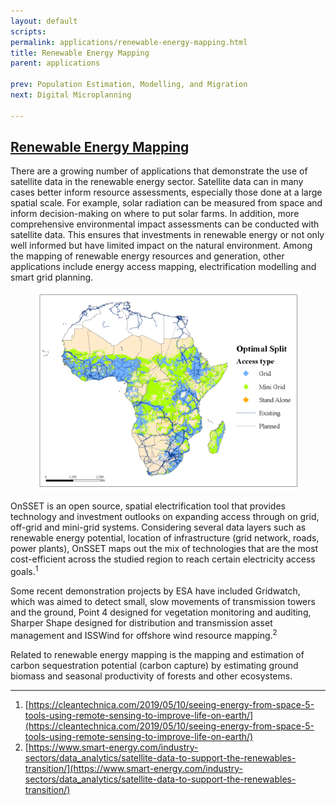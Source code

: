 ```yaml
---
layout: default
scripts:
permalink: applications/renewable-energy-mapping.html
title: Renewable Energy Mapping
parent: applications

prev: Population Estimation, Modelling, and Migration
next: Digital Microplanning 

---
```


## [Renewable Energy Mapping](https://www.sciencedirect.com/science/article/abs/pii/S0034425721003084)

There are a growing number of applications that demonstrate the use of satellite data in the renewable energy sector. Satellite data can in many cases better inform resource assessments, especially those done at a large spatial scale. For example, solar radiation can be measured from space and inform decision-making on where to put solar farms. In addition, more comprehensive environmental impact assessments can be conducted with satellite data. This ensures that investments in renewable energy or not only well informed but have limited impact on the natural environment. Among the mapping of renewable energy resources and generation, other applications include energy access mapping, electrification modelling and smart grid planning. 

<figure class="align-center">
  <img src="/assets/graphics/content/renewable_energy.png" />
</figure>


OnSSET is an open source, spatial electrification tool that provides technology and investment outlooks on expanding access through on grid, off-grid and mini-grid systems. Considering several data layers such as renewable energy potential, location of infrastructure (grid network, roads, power plants), OnSSET maps out the mix of technologies that are the most cost-efficient across the studied region to reach certain electricity access goals.<sup>1</sup>

Some recent demonstration projects by ESA have included Gridwatch, which was aimed to detect small, slow movements of transmission towers and the ground, Point 4 designed for vegetation monitoring and auditing, Sharper Shape designed for distribution and transmission asset management and ISSWind for offshore wind resource mapping.<sup>2</sup>

Related to renewable energy mapping is the mapping and estimation of carbon sequestration potential (carbon capture) by estimating ground biomass and seasonal productivity of forests and other ecosystems. 

---

1) [https://cleantechnica.com/2019/05/10/seeing-energy-from-space-5-tools-using-remote-sensing-to-improve-life-on-earth/](https://cleantechnica.com/2019/05/10/seeing-energy-from-space-5-tools-using-remote-sensing-to-improve-life-on-earth/)  
2) [https://www.smart-energy.com/industry-sectors/data_analytics/satellite-data-to-support-the-renewables-transition/](https://www.smart-energy.com/industry-sectors/data_analytics/satellite-data-to-support-the-renewables-transition/)  